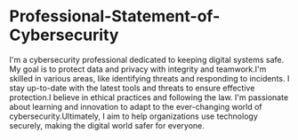 # Professional-Statement-of-Cybersecurity
I'm a cybersecurity professional dedicated to keeping digital systems safe. My goal is to protect data and privacy with integrity and teamwork.I'm skilled in various areas, like identifying threats and responding to incidents. I stay up-to-date with the latest tools and threats to ensure effective protection.I believe in ethical practices and following the law. I'm passionate about learning and innovation to adapt to the ever-changing world of cybersecurity.Ultimately, I aim to help organizations use technology securely, making the digital world safer for everyone.
